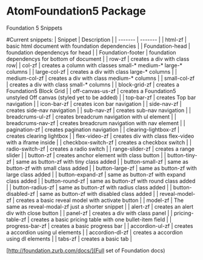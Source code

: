 # AtomFoundation5 Package

Foundation 5 Snippets

#Current snippets:
| Snippet | Description |
| ------- | ------- |
| html-zf | basic html document with foundation dependencies |
| Foundation-head | foundation dependencys for head |
| Foundation-footer | foundation dependencys for bottom of document |
| row-zf | creates a div with class row|
| col-zf | creates a column with classes small-* medium-* large-* columns |
| large-col-zf | creates a div with class large-* columns |
| medium-col-zf | creates a div with class medium-* columns |
| small-col-zf | creates a div with class small-* columns |
| block-grid-zf | creates a Foundation5 Block Grid |
| off-canvas-us-zf | creates a Foundation5 unstyled Off canvas (styled yet to be added) |
| top-bar-zf | creates Top bar navigation |
| icon-bar-zf | creates icon bar navigation |
| side-nav-zf | creates side-nav navigation |
| sub-nav-zf | creates sub-nav navigation |
| breadcrums-ul-zf | creates breadcrum navigation with ul element |
| breadcrums-nav-zf | creates breadcrum navigation with nav element |
| pagination-zf | creates pagination navigation |
| clearing-lightbox-zf | creates clearing lightbox |
| flex-video-zf | creates div with class flex-video with a iframe inside |
| checkbox-switch-zf | creates a checkbox switch |
| radio-switch-zf | creates a radio switch |
| range-slider-zf | creates a range slider |
| button-zf | creates anchor element with class button |
| button-tiny-zf | same as button-zf with tiny class added |
| button-small-zf | same as button-zf with small class added |
| button-large-zf | same as button-zf with large class added |
| button-expand-zf | same as button-zf with expand class added |
| button-round-zf | same as button-zf with round class added |
| button-radius-zf | same as button-zf with radius class added |
| button-disabled-zf | same as button-zf with disabled class added |
| reveal-model-zf | creates a basic reveal model with activate button |
| model-zf | The same as reveal-modal-zf just a shorter snippet |
| alert-zf | creates an alert div with close button |
| panel-zf | creates a div with class panel |
| pricing-table-zf | creates a basic pricing table with one bullet-item field |
| progress-bar-zf | creates a basic progress bar |
| accordion-ul-zf | creates a accordion using ul elements |
| accordion-dl-zf | creates a accordion using dl elements |
| tabs-zf | creates a basic tab |

[http://foundation.zurb.com/docs/](Full set of Foundation docs)

